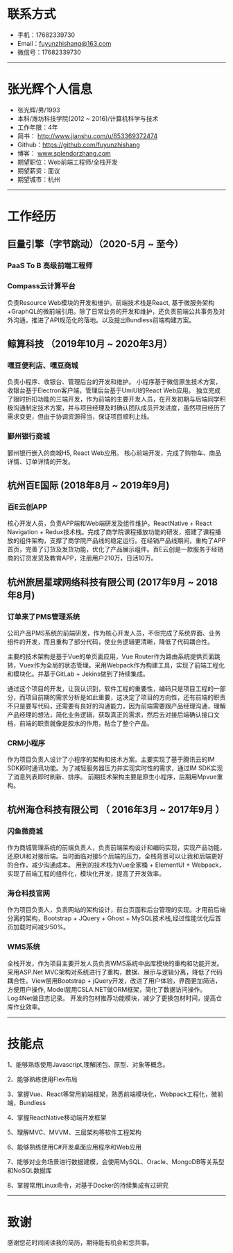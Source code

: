 # 联系方式
- 手机：17682339730
- Email：fuyunzhishang@163.com
- 微信号：17682339730

---

# 张光辉个人信息

 - 张光辉/男/1993 
 - 本科/潍坊科技学院(2012 ~ 2016)/计算机科学与技术 
 - 工作年限：4年
 - 简书： http://www.jianshu.com/u/653369372474
 - Github：https://github.com/fuyunzhishang
 - 博客： www.splendorzhang.com
 - 期望职位：Web前端工程师/全栈开发
 - 期望薪资：面议
 - 期望城市：杭州

---

# 工作经历

## 巨量引擎（字节跳动）（2020-5月 ~ 至今）
### PaaS To B 高级前端工程师
### Compass云计算平台
负责Resource Web模块的开发和维护。前端技术栈是React, 基于微服务架构+GraphQL的微前端引用。除了日常业务的开发和维护，还负责前端公共事务及对外沟通，推进了API规范化的落地。以及提出Bundless前端构建方案。

## 鲸算科技 （2019年10月 ~ 2020年3月）
### 嘿豆便利店、嘿豆商城
负责小程序、收银台、管理后台的开发和维护。
小程序基于微信原生技术方案，收银台基于Electron客户端，管理后台基于UmiUI的React Web应用。
独立完成了限时折扣功能的三端开发，作为前端的主要开发人员，在开发初期与后端同学积极沟通制定技术方案，并与项目经理及时确认团队成员开发进度，虽然项目经历了需求变更，但由于协调资源得当，保证项目顺利上线。

### 鄞州银行商城
鄞州银行嵌入的商城H5, React Web应用。
核心前端开发，完成了购物车、商品详情、订单详情的开发。

## 杭州百E国际 (2018年8月 ~ 2019年9月)
### 百E云创APP
核心开发人员，负责APP端和Web端研发及组件维护。ReactNative + React Navigation + Redux技术栈。完成了商学院课程播放功能的研发，搭建了课程播放的组件架构，支撑了商学院产品线的稳定运行。在经销产品线期间，重构了APP首页，完善了订货及发货功能，优化了产品展示组件。百E云创是一款服务于经销商的订货发货及教育APP，注册用户210万，日活10万。

## 杭州旅居星球网络科技有限公司 (2017年9月 ~ 2018年8月)
### 订单来了PMS管理系统
公司产品PMS系统的前端研发，作为核心开发人员，不但完成了系统界面、业务组件的开发，而且重构了部分代码，使业务逻辑更清晰，降低了代码耦合性。

主要的技术架构是基于Vue的单页面应用，Vue Router作为路由系统提供页面跳转，Vuex作为全局的状态管理。采用Webpack作为构建工具，实现了前端工程化和模块化。并基于GitLab + Jekins做到了持续集成。

通过这个项目的开发，让我认识到，软件工程的重要性，编码只是项目工程的一部分，而项目前期的需求分析是如此重要，这决定了项目的方向性，还有前端的职责不只是要写代码，还需要有良好的沟通能力，因为前端需要跟产品经理沟通，理解产品经理的想法，简化业务逻辑，获取真正的需求，然后去对接后端确认接口文档，前端的职责就像是胶水的作用，粘合了整个产品。

### CRM小程序
作为项目负责人设计了小程序的架构和技术方案。主要实现了基于腾讯云的IM SDK即时通讯功能。为了减轻服务器压力并实现实时性的需求，通过IM SDK实现了消息列表即时刷新、排序。
前期技术架构主要是原生小程序，后期用Mpvue重构。


## 杭州海仓科技有限公司 （ 2016年3月 ~ 2017年9月 ）

### 闪鱼微商城 
作为商城管理系统的前端负责人，负责前端架构设计和编码实现，实现产品功能，还原UI和对接后端。当时面临对接5个后端的压力，全栈背景可以让我和后端更好的合作，减少沟通成本。
用到的技术栈为Vue全家桶 + ElementUI + Webpack，实现了前端工程的组件化，模块化开发，提高了开发效率。

### 海仓科技官网 
作为项目负责人，负责网站的架构设计，前台页面和后台管理的实现。才用前后端分离的架构，Bootstrap + JQuery + Ghost + MySQL技术栈,经过性能优化后首页加载时间减少50%。


### WMS系统

全栈开发，作为项目主要开发人员负责WMS系统中出库模块的重构和功能开发。采用ASP.Net MVC架构对系统进行了重构，数据、展示与逻辑分离，降低了代码耦合性。View层用Bootstrap + jQuery开发，改进了用户体验，界面更加简洁，方便用户操作, Model层用CSLA.NET做ORM框架，简化了数据访问操作。 Log4Net做日志记录。
开发的包材推荐功能模块，减少了更换包材时间，提高仓库作业效率。

---
# 技能点
1、能够熟练使用Javascript,理解闭包、原型、对象等概念。

2、能够熟练使用Flex布局

3、掌握Vue、React等常用前端框架，熟悉前端模块化，Webpack工程化，微前端，Bundless

4、掌握ReactNative移动端开发框架

5、理解MVC、MVVM、三层架构等软件工程架构

6、能够熟练使用C#开发桌面应用程序和Web应用

7、能够对业务场景进行数据建模，会使用MySQL、Oracle、MongoDB等关系型和NoSQL数据库

8、掌握常用Linux命令，对基于Docker的持续集成有过研究

---

# 致谢
感谢您花时间阅读我的简历，期待能有机会和您共事。
